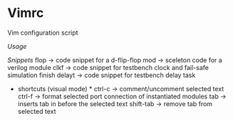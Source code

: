 # Vimrc
Vim configuration script

*Usage*

*Snippets*
flop    ->  code snippet for a d-flip-flop
mod     ->  sceleton code for a verilog module
clkf    ->  code snippet for testbench clock and fail-safe simulation finish
delayt  ->  code snippet for testbench delay task

* shortcuts (visual mode) *
ctrl-c     ->  comment/uncomment selected text
ctrl-f     ->  format selected port connection of instantiated modules
tab        ->  inserts tab in before the selected text
shift-tab  ->  remove tab from selected text

